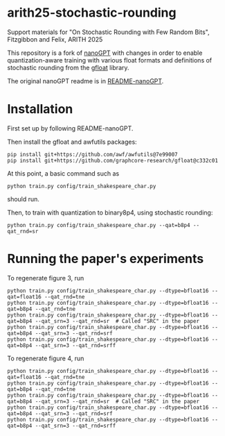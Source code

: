 # arith25-stochastic-rounding
Support materials for "On Stochastic Rounding with Few Random Bits", Fitzgibbon and Felix, ARITH 2025

This repository is a fork of [nanoGPT](https://github.com/karpathy/nanoGPT) with changes in order to enable quantization-aware training with various float formats and definitions of stochastic rounding from the [gfloat](https://github.com/graphcore-research/gfloat) library.

The original nanoGPT readme is in [README-nanoGPT](README-nanoGPT.md).

# Installation

First set up by following README-nanoGPT.

Then install the gfloat and awfutils packages:
```
pip install git+https://github.com/awf/awfutils@7e99007
pip install git+https://github.com/graphcore-research/gfloat@c332c01
```

At this point, a basic command such as
```
python train.py config/train_shakespeare_char.py
```
should run.

Then, to train with quantization to binary8p4, using stochastic rounding:
```
python train.py config/train_shakespeare_char.py --qat=b8p4 --qat_rnd=sr
```

# Running the paper's experiments

To regenerate figure 3, run
```
python train.py config/train_shakespeare_char.py --dtype=bfloat16 --qat=float16 --qat_rnd=tne
python train.py config/train_shakespeare_char.py --dtype=bfloat16 --qat=b8p4 --qat_rnd=tne
python train.py config/train_shakespeare_char.py --dtype=bfloat16 --qat=b8p4 --qat_srn=3 --qat_rnd=sr  # Called "SRC" in the paper
python train.py config/train_shakespeare_char.py --dtype=bfloat16 --qat=b8p4 --qat_srn=3 --qat_rnd=srf
python train.py config/train_shakespeare_char.py --dtype=bfloat16 --qat=b8p4 --qat_srn=3 --qat_rnd=srff
```

To regenerate figure 4, run
```
python train.py config/train_shakespeare_char.py --dtype=bfloat16 --qat=float16 --qat_rnd=tne
python train.py config/train_shakespeare_char.py --dtype=bfloat16 --qat=b8p4 --qat_rnd=tne
python train.py config/train_shakespeare_char.py --dtype=bfloat16 --qat=b8p4 --qat_srn=3 --qat_rnd=sr  # Called "SRC" in the paper
python train.py config/train_shakespeare_char.py --dtype=bfloat16 --qat=b8p4 --qat_srn=3 --qat_rnd=srf
python train.py config/train_shakespeare_char.py --dtype=bfloat16 --qat=b8p4 --qat_srn=3 --qat_rnd=srff
```

